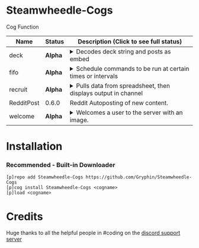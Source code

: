 # Steamwheedle-Cogs

Cog Function

| Name | Status | Description (Click to see full status)
| --- | --- | --- |
| deck | **Alpha** | <details><summary>Decodes deck string and posts as embed</summary>Just released, please report bugs as you find them. Only works for bot owner for now</details> |
| fifo | **Alpha** | <details><summary>Schedule commands to be run at certain times or intervals</summary>Just released, please report bugs as you find them. Only works for bot owner for now</details> |
| recruit | **Alpha** | <details><summary>Pulls data from spreadsheet, then displays output in channel</summary>Can be invoked with [p]recruit</details> |
| RedditPost |	0.6.0	| Reddit Autoposting of new content.
| welcome | **Alpha** | <details><summary>Welcomes a user to the server with an image.</summary>All settings are available under [p]welcomeset</details> |


# Installation
### Recommended - Built-in Downloader
```
[p]repo add Steamwheedle-Cogs https://github.com/Gryphin/Steamwheedle-Cogs
[p]cog install Steamwheedle-Cogs <cogname>
[p]load <cogname>
```

# Credits

Huge thanks to all the helpful people in #coding on the [discord support server](https://discord.gg/red)
